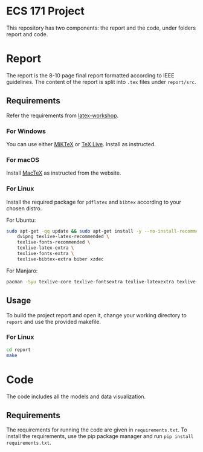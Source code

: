 # ECS 171 Project

This repository has two components: the report and the code, under folders report and code.

# Report

The report is the 8-10 page final report formatted according to IEEE guidelines. The content of the report is split into `.tex` files under `report/src`.

## Requirements

Refer the requirements from [latex-workshop](https://marketplace.visualstudio.com/items?itemName=James-Yu.latex-workshop).

### For Windows

You can use either [MiKTeX](https://miktex.org/) or [TeX Live](https://www.tug.org/texlive/). Install as instructed.

### For macOS

Install [MacTeX](https://www.tug.org/mactex/) as instructed from the website.

### For Linux

Install the required package for `pdflatex` and `bibtex` according to your chosen distro.

For Ubuntu:

```bash
sudo apt-get -qq update && sudo apt-get install -y --no-install-recommends \
    dvipng texlive-latex-recommended \
    texlive-fonts-recommended \
    texlive-latex-extra \
    texlive-fonts-extra \
    texlive-bibtex-extra biber xzdec
```

For Manjaro:

```bash
pacman -Syu texlive-core texlive-fontsextra texlive-latexextra texlive-science texlive-bibtexextra biber
```

## Usage

To build the project report and open it, change your working directory to `report` and use the provided makefile.

### For Linux
```bash
cd report
make
```

# Code

The code includes all the models and data visualization.

## Requirements

The requirements for running the code are given in `requirements.txt`. To install the requirements, use the pip package manager and run `pip install requirements.txt`.
